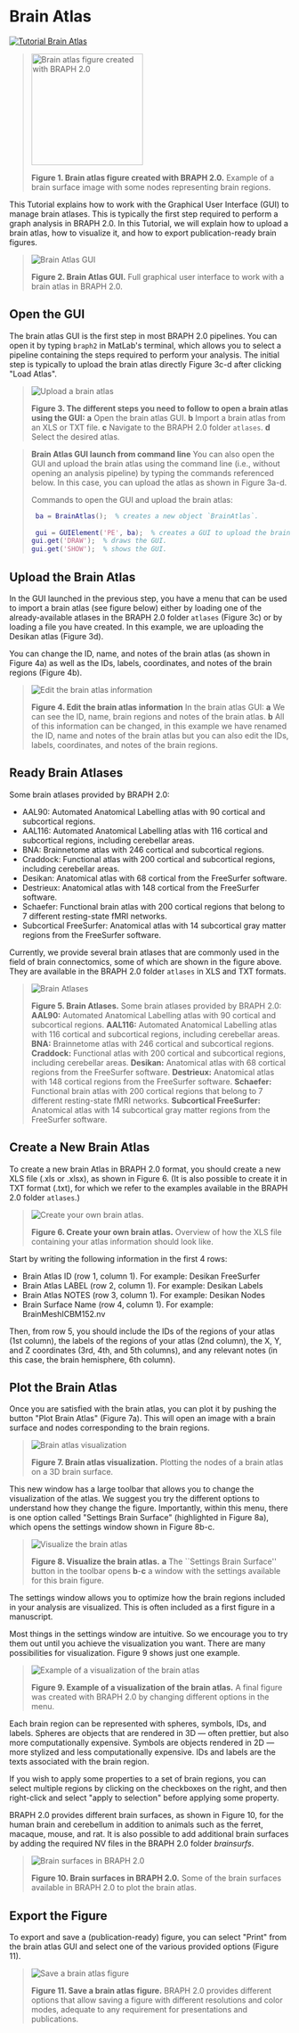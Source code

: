 # Brain Atlas

[![Tutorial Brain Atlas](https://img.shields.io/badge/PDF-Download-red?style=flat-square&logo=adobe-acrobat-reader)](tut_ba.pdf)

> <img src="fig01.jpg" alt="Brain atlas figure created with BRAPH 2.0" height="200px">
>
> **Figure 1. Brain atlas figure created with BRAPH 2.0.**
> Example of a brain surface image with some nodes representing brain regions.

This Tutorial explains how to work with the Graphical User Interface (GUI) to manage brain atlases. This is typically the first step required to perform a graph analysis in BRAPH 2.0. In this Tutorial, we will explain how to upload a brain atlas, how to visualize it, and how to export publication-ready brain figures.

> ![Brain Atlas GUI](fig02.jpg)
> 
> **Figure 2. Brain Atlas GUI.** Full graphical user interface to work with a brain atlas in BRAPH 2.0.

## Open the GUI

The brain atlas GUI is the first step in most BRAPH 2.0 pipelines. You can open it by typing `braph2` in MatLab's terminal, which allows you to select a pipeline containing the steps required to perform your analysis. The initial step is typically to upload the brain atlas directly Figure 3c-d after clicking "Load Atlas". 

> ![Upload a brain atlas](fig03.jpg)
> 
> **Figure 3. The different steps you need to follow to open a brain atlas using the GUI:**
> **a** Open the brain atlas GUI.
> **b** Import a brain atlas from an XLS or TXT file.
> **c** Navigate to the BRAPH 2.0 folder `atlases`.
> **d** Select the desired atlas.

> **Brain Atlas GUI launch from command line**
> You can also open the GUI and upload the brain atlas using the command line (i.e., without opening an analysis pipeline) by typing the commands referenced below. In this case, you can upload the atlas as shown in Figure 3a-d.
>
> Commands to open the GUI and upload the brain atlas:
>
> ```matlab
>  ba = BrainAtlas();  % creates a new object `BrainAtlas`.
>  
>  gui = GUIElement('PE', ba);  % creates a GUI to upload the brain atlas.
> gui.get('DRAW');  % draws the GUI.
> gui.get('SHOW');  % shows the GUI.
> ```

## Upload the Brain Atlas

In the GUI launched in the previous step, you have a menu that can be used to import a brain atlas (see figure below) either by loading one of the already-available atlases in the BRAPH 2.0 folder `atlases` (Figure 3c) or by loading a file you have created. In this example, we are uploading the Desikan atlas (Figure 3d).

You can change the ID, name, and notes of the brain atlas (as shown in Figure 4a) as well as the IDs, labels, coordinates, and notes of the brain regions (Figure 4b).

> ![Edit the brain atlas information](fig04.png)
> 
> **Figure 4. Edit the brain atlas information**
> In the brain atlas GUI: 
> **a** We can see the ID, name, brain regions and notes of the brain atlas.
> **b** All of this information can be changed, in this example we have renamed the ID, name and notes of the brain atlas but you can also edit the IDs, labels, coordinates, and notes of the brain regions.

## Ready Brain Atlases

Some brain atlases provided by BRAPH 2.0:
- AAL90: Automated Anatomical Labelling atlas with 90 cortical and subcortical regions.
- AAL116: Automated Anatomical Labelling atlas with 116 cortical and subcortical regions, including cerebellar areas.
- BNA: Brainnetome atlas with 246 cortical and subcortical regions.
- Craddock: Functional atlas with 200 cortical and subcortical regions, including cerebellar areas.
- Desikan: Anatomical atlas with 68 cortical from the FreeSurfer software.
- Destrieux: Anatomical atlas with 148 cortical from the FreeSurfer software.
- Schaefer: Functional brain atlas with 200 cortical regions that belong to 7 different resting-state fMRI networks.
- Subcortical FreeSurfer: Anatomical atlas with 14 subcortical gray matter regions from the FreeSurfer software.

Currently, we provide several brain atlases that are commonly used in the field of brain connectomics, some of which are shown in the figure above. They are available in the BRAPH 2.0 folder `atlases` in XLS and TXT formats.

> ![Brain Atlases](fig05.jpg)
> 
> **Figure 5. Brain Atlases.**
> Some brain atlases provided by BRAPH 2.0:
> **AAL90:** Automated Anatomical Labelling atlas with 90 cortical and subcortical regions.
> **AAL116:** Automated Anatomical Labelling atlas with 116 cortical and subcortical regions, including cerebellar areas.
> **BNA:** Brainnetome atlas with 246 cortical and subcortical regions.
> **Craddock:** Functional atlas with 200 cortical and subcortical regions, including cerebellar areas.
> **Desikan:** Anatomical atlas with 68 cortical regions from the FreeSurfer software.
> **Destrieux:** Anatomical atlas with 148 cortical regions from the FreeSurfer software.
> **Schaefer:** Functional brain atlas with 200 cortical regions that belong to 7 different resting-state fMRI networks.
> **Subcortical FreeSurfer:** Anatomical atlas with 14 subcortical gray matter regions from the FreeSurfer software.

## Create a New Brain Atlas

To create a new brain Atlas in BRAPH 2.0 format, you should create a new XLS file (.xls or .xlsx), as shown in Figure 6. 
(It is also possible to create it in TXT format (.txt), for which we refer to the examples available in the BRAPH 2.0 folder `atlases`.)

> ![Create your own brain atlas](fig06.jpg).
> 
> **Figure 6. Create your own brain atlas.**
> Overview of how the XLS file containing your atlas information should look like.

Start by writing the following information in the first 4 rows:
- Brain Atlas ID (row 1, column 1). For example: Desikan FreeSurfer
- Brain Atlas LABEL (row 2, column 1). For example: Desikan Labels
- Brain Atlas NOTES (row 3, column 1). For example: Desikan Nodes
- Brain Surface Name (row 4, column 1). For example: BrainMeshICBM152.nv

Then, from row 5, you should include the IDs of the regions of your atlas (1st column), the labels of the regions of your atlas (2nd column), the X, Y, and Z coordinates (3rd, 4th, and 5th columns), and any relevant notes (in this case, the brain hemisphere, 6th column).

## Plot the Brain Atlas

Once you are satisfied with the brain atlas, you can plot it by pushing the button "Plot Brain Atlas" (Figure 7a). This will open an image with a brain surface and nodes corresponding to the brain regions.

> ![Brain atlas visualization](fig07.jpg)
> 
> **Figure 7. Brain atlas visualization.**
> Plotting the nodes of a brain atlas on a 3D brain surface.

This new window has a large toolbar that allows you to change the visualization of the atlas. We suggest you try the different options to understand how they change the figure. Importantly, within this menu, there is one option called "Settings Brain Surface" (highlighted in Figure 8a), which opens the settings window shown in Figure 8b-c.

> ![Visualize the brain atlas](fig08.jpg)
> 
> **Figure 8. Visualize the brain atlas.**
> **a** The ``Settings Brain Surface'' button in the toolbar opens **b**-**c** a window with the settings available for this brain figure.

The settings window allows you to optimize how the brain regions included in your analysis are visualized. This is often included as a first figure in a manuscript.

Most things in the settings window are intuitive. So we encourage you to try them out until you achieve the visualization you want. There are many possibilities for visualization. Figure 9 shows just one example.

> ![Example of a visualization of the brain atlas](fig09.jpg)
> 
> **Figure 9. Example of a visualization of the brain atlas.**
> A final figure was created with BRAPH 2.0 by changing different options in the menu.
 
Each brain region can be represented with spheres, symbols, IDs, and labels. Spheres are objects that are rendered in 3D — often prettier, but also more computationally expensive. Symbols are objects rendered in 2D — more stylized and less computationally expensive. IDs and labels are the texts associated with the brain region.

If you wish to apply some properties to a set of brain regions, you can select multiple regions by clicking on the checkboxes on the right, and then right-click and select "apply to selection" before applying some property.

BRAPH 2.0 provides different brain surfaces, as shown in Figure 10, for the human brain and cerebellum in addition to animals such as the ferret, macaque, mouse, and rat. It is also possible to add additional brain surfaces by adding the required NV files in the BRAPH 2.0 folder *brainsurfs*.

> ![Brain surfaces in BRAPH 2.0](fig10.png)
> 
> **Figure 10. Brain surfaces in BRAPH 2.0.**
> Some of the brain surfaces available in BRAPH 2.0 to plot the brain atlas.

## Export the Figure

To export and save a (publication-ready) figure, you can select "Print" from the brain atlas GUI and select one of the various provided options (Figure 11).

> ![Save a brain atlas figure](fig11.jpg)
> 
> **Figure 11. Save a brain atlas figure.**
> BRAPH 2.0 provides different options that allow saving a figure with different resolutions and color modes, adequate to any requirement for presentations and publications.
